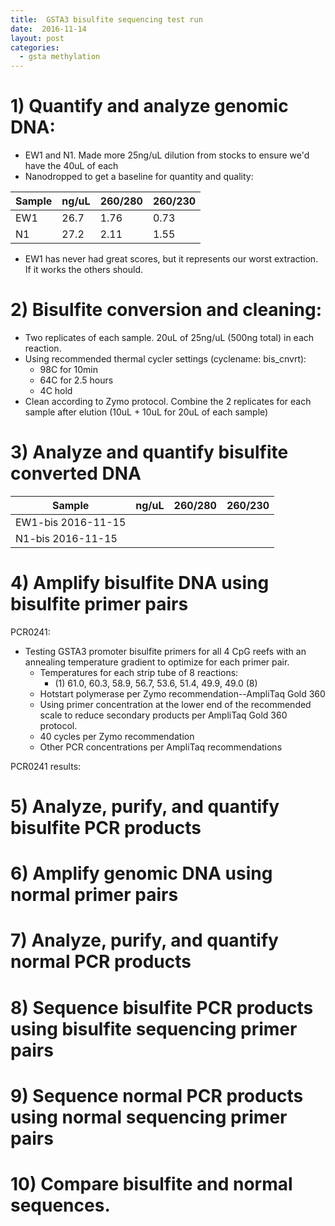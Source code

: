 ```yaml
---
title:  GSTA3 bisulfite sequencing test run
date:  2016-11-14
layout: post
categories:
  - gsta methylation
---
```


# 1) Quantify and analyze genomic DNA:

  * EW1 and N1. Made more 25ng/uL dilution from stocks to ensure we'd have the 40uL of each
  * Nanodropped to get a baseline for quantity and quality:

| Sample | ng/uL | 260/280 | 260/230 |
| ------ | ----- | ------- | ------- |
| EW1 | 26.7 | 1.76 | 0.73 |
| N1 | 27.2 | 2.11 | 1.55 |

  * EW1 has never had great scores, but it represents our worst extraction. If it works the others should.

# 2) Bisulfite conversion and cleaning:

  * Two replicates of each sample. 20uL of 25ng/uL (500ng total) in each reaction.
  * Using recommended thermal cycler settings (cyclename: bis_cnvrt):
    * 98C for 10min
    * 64C for 2.5 hours
    * 4C hold
  * Clean according to Zymo protocol. Combine the 2 replicates for each sample after elution (10uL + 10uL for 20uL of each sample)

# 3) Analyze and quantify bisulfite converted DNA

| Sample | ng/uL | 260/280 | 260/230 |
| ------ | ----- | ------- | ------- |
| EW1-bis 2016-11-15 |  |  |  |
| N1-bis 2016-11-15 |  |  |  |

# 4) Amplify bisulfite DNA using bisulfite primer pairs

PCR0241:
  * Testing GSTA3 promoter bisulfite primers for all 4 CpG reefs with an annealing temperature gradient to optimize for each primer pair.
    * Temperatures for each strip tube of 8 reactions:
      * (1) 61.0, 60.3, 58.9, 56.7, 53.6, 51.4, 49.9, 49.0 (8)
    * Hotstart polymerase per Zymo recommendation--AmpliTaq Gold 360
    * Using primer concentration at the lower end of the recommended scale to reduce secondary products per AmpliTaq Gold 360 protocol.
    * 40 cycles per Zymo recommendation
    * Other PCR concentrations per AmpliTaq recommendations

PCR0241 results:


# 5) Analyze, purify, and quantify bisulfite PCR products

# 6) Amplify genomic DNA using normal primer pairs

# 7) Analyze, purify, and quantify normal PCR products

# 8) Sequence bisulfite PCR products using bisulfite sequencing primer pairs

# 9) Sequence normal PCR products using normal sequencing primer pairs

# 10) Compare bisulfite and normal sequences.
